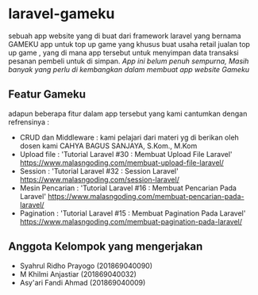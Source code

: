 # laravel-gameku
sebuah app website yang di buat dari framework laravel yang bernama GAMEKU app untuk top up game yang khusus buat usaha retail jualan top up game , yang di mana app tersebut untuk menyimpan data transaksi pesanan pembeli untuk di simpan.
*App ini belum penuh sempurna, Masih banyak yang perlu di kembangkan dalam membuat app website Gameku*

## Featur Gameku 
adapun beberapa fitur dalam app tersebut yang kami cantumkan dengan refrensinya :
- CRUD dan Middleware : kami pelajari dari materi yg di berikan oleh dosen kami CAHYA BAGUS SANJAYA, S.Kom., M.Kom
- Upload file  : 'Tutorial Laravel #30 : Membuat Upload File Laravel' https://www.malasngoding.com/membuat-upload-file-laravel/
- Session : 'Tutorial Laravel #32 : Session Laravel' https://www.malasngoding.com/session-laravel/
- Mesin Pencarian : 'Tutorial Laravel #16 : Membuat Pencarian Pada Laravel' https://www.malasngoding.com/membuat-pencarian-pada-laravel/
- Pagination : 'Tutorial Laravel #15 : Membuat Pagination Pada Laravel' https://www.malasngoding.com/membuat-pagination-pada-laravel/

## Anggota Kelompok yang mengerjakan
- Syahrul Ridho Prayogo (201869040090)
- M Khilmi Anjastiar (201869040032)
- Asy'ari Fandi Ahmad (201869040009)
